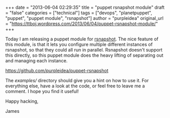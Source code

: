 +++
date = "2013-06-04 02:29:35"
title = "puppet rsnapshot module"
draft = "false"
categories = ["technical"]
tags = ["devops", "planetpuppet", "puppet", "puppet module", "rsnapshot"]
author = "purpleidea"
original_url = "https://ttboj.wordpress.com/2013/06/04/puppet-rsnapshot-module/"
+++

Today I am releasing a puppet module for <a href="http://www.rsnapshot.org/">rsnapshot</a>. The nice feature of this module, is that it lets you configure multiple different instances of rsnapshot, so that they could all run in parallel. Rsnapshot doesn't support this directly, so this puppet module does the heavy lifting of separating out and managing each instance.

<a href="https://github.com/purpleidea/puppet-rsnapshot">https://github.com/purpleidea/puppet-rsnapshot</a>

The <em>examples/</em> directory should give you a hint on how to use it. For everything else, have a look at the code, or feel free to leave me a comment. I hope you find it useful!

Happy hacking,

James

